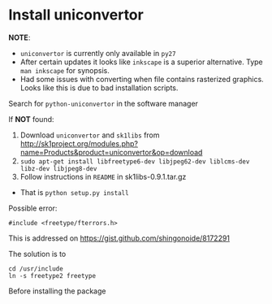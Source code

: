 # Install uniconvertor

**NOTE**: 
* `uniconvertor` is currently only available in `py27`
* After certain updates it looks like `inkscape` is a superior alternative. Type `man inkscape` for synopsis.
* Had some issues with converting when file contains rasterized graphics. Looks like this is due to bad installation scripts.

Search for `python-uniconvertor` in the software manager

If **NOT** found:

1. Download `uniconvertor` and `sk1libs` from http://sk1project.org/modules.php?name=Products&product=uniconvertor&op=download
2. `sudo apt-get install libfreetype6-dev libjpeg62-dev liblcms-dev libz-dev libjpeg8-dev`
3. Follow instructions in `README` in sk1libs-0.9.1.tar.gz
  * That is `python setup.py install`

Possible error:

```
#include <freetype/fterrors.h>
```
This is addressed on
https://gist.github.com/shingonoide/8172291

The solution is to

```
cd /usr/include
ln -s freetype2 freetype
```
Before installing the package
